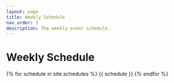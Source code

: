 ```yaml
---
layout: page
title: Weekly Schedule
nav_order: 3
description: The weekly event schedule.
---
```


# Weekly Schedule

{% for schedule in site.schedules %}
{{ schedule }}
{% endfor %}
